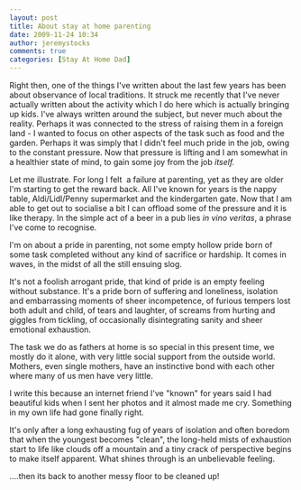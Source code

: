 ```yaml
---
layout: post
title: About stay at home parenting
date: 2009-11-24 10:34
author: jeremystocks
comments: true
categories: [Stay At Home Dad]
---
```

Right then, one of the things I've written about the last few years has been about observance of local traditions. It struck me recently that I've never actually written about the activity which I do here which is actually bringing up kids. I've always written around the subject, but never much about the reality. Perhaps it was connected to the stress of raising them in a foreign land - I wanted to focus on other aspects of the task such as food and the garden. Perhaps it was simply that I didn't feel much pride in the job, owing to the constant pressure. Now that pressure is lifting and I am somewhat in a healthier state of mind, to gain some joy from the job <em>itself.</em>

Let me illustrate. For long I felt  a failure at parenting, yet as they are older I'm starting to get the reward back. All I've known for years is the nappy table, Aldi/Lidl/Penny supermarket and the kindergarten gate. Now that I am able to get out to socialise a bit I can offload some of the pressure and it is like therapy. In the simple act of a beer in a pub lies <em>in vino veritas</em>, a phrase I've come to recognise.

I'm on about a pride in parenting, not some empty hollow pride born of some task completed without any kind of sacrifice or hardship. It comes in waves, in the midst of all the still ensuing slog.

It's not a foolish arrogant pride, that kind of pride is an empty feeling without substance. It's a pride born of suffering and loneliness, isolation and embarrassing moments of sheer incompetence, of furious tempers lost both adult and child, of tears and laughter, of screams from hurting and giggles from tickling, of occasionally disintegrating sanity and sheer emotional exhaustion.

The task we do as fathers at home is so special in this present time, we mostly do it alone, with very little social support from the outside world. Mothers, even single mothers, have an instinctive bond with each other where many of us men have very little.

I write this because an internet friend I've "known" for years said I had beautiful kids when I sent her photos and it almost made me cry. Something in my own life had gone finally right.

It's only after a long exhausting fug of years of isolation and often boredom that when the youngest becomes "clean", the long-held mists of exhaustion start to life like clouds off a mountain and a tiny crack of perspective begins to make itself apparent. What shines through is an unbelievable feeling.

....then its back to another messy floor to be cleaned up!

<p>&nbsp;</p>



